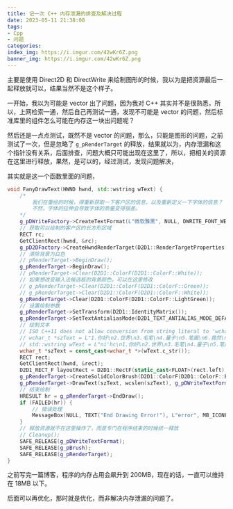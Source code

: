 ```yaml
---
title: 记一次 C++ 内存泄漏的排查及解决过程
date: 2023-05-11 21:38:08
tags:
- Cpp
- 问题
categories:
index_img: https://i.imgur.com/42wKr6Z.png
banner_img: https://i.imgur.com/42wKr6Z.png
---
```


主要是使用 Direct2D 和 DirectWrite 来绘制图形的时候，我以为是把资源最后一起释放就可以，结果当然不是这个样子。

一开始，我以为可能是 vector 出了问题，因为我对 C++ 其实并不是很熟悉，所以，上网检索一通，然后自己再测试一通，发现不可能是 vector 的问题，然后标准库里的组件怎么可能在内存这一块出问题呢？

然后还是一点点测试，既然不是 vector 的问题，那么，只能是图形的问题，之前测试了一次，但是忽略了 `g_pRenderTarget` 的释放，结果就以为，内存泄漏和这个指针没有关系，后面排查，问题大概只可能出现在这里了，所以，把相关的资源在这里进行释放，果然，是可以的，经过测试，发现问题解决，

其实就是这一个函数里面的问题，

```cpp
void FanyDrawText(HWND hwnd, std::wstring wText) {
    /*
        我们在重绘的时候，得重新获取一下客户区的信息，以及重新定义一下字体的信息？
        不然，字体的拉伸会导致字体的质量变得很差。
    */
    g_pDWriteFactory->CreateTextFormat(L"微软雅黑", NULL, DWRITE_FONT_WEIGHT_NORMAL, DWRITE_FONT_STYLE_NORMAL, DWRITE_FONT_STRETCH_NORMAL, 16.0f, L"zh-cn", &g_pDWriteTextFormat);
    // 获取可以绘制的客户区的长方形区域
    RECT rc;
    GetClientRect(hwnd, &rc);
    g_pD2DFactory->CreateHwndRenderTarget(D2D1::RenderTargetProperties(), D2D1::HwndRenderTargetProperties(hwnd, D2D1::SizeU(rc.right - rc.left, rc.bottom - rc.top)), &g_pRenderTarget);
    // 清除背景为白色
    // pRenderTarget->BeginDraw();
    g_pRenderTarget->BeginDraw();
    // pRenderTarget->Clear(D2D1::ColorF(D2D1::ColorF::White));
    // 如果想改变输入法候选框的背景颜色，可以在这里修改
    // g_pRenderTarget->Clear(D2D1::ColorF(D2D1::ColorF::Green));
    // g_pRenderTarget->Clear(D2D1::ColorF(D2D1::ColorF::White));
    g_pRenderTarget->Clear(D2D1::ColorF(D2D1::ColorF::LightGreen));
    // 设置绘制参数
    g_pRenderTarget->SetTransform(D2D1::IdentityMatrix());
    g_pRenderTarget->SetTextAntialiasMode(D2D1_TEXT_ANTIALIAS_MODE_DEFAULT);
    // 绘制文本
    // ISO C++11 does not allow conversion from string literal to 'wchar_t *'
    // wchar_t *szText = L"1.你好\n2.世界\n3.毛笔\n4.量子\n5.笔画\n6.竟然\n7.什么\n8.测试";
    // std::wstring wText = L"ni'hc\n1.你好\n2.世界\n3.毛笔\n4.量子\n5.笔画\n6.竟然\n7.什么\n8.测试";
    wchar_t *szText = const_cast<wchar_t *>(wText.c_str());
    RECT rect;
    GetClientRect(hwnd, &rect);
    D2D1_RECT_F layoutRect = D2D1::RectF(static_cast<FLOAT>(rect.left), static_cast<FLOAT>(rect.top), static_cast<FLOAT>(rect.right), static_cast<FLOAT>(rect.bottom));
    g_pRenderTarget->CreateSolidColorBrush(D2D1::ColorF(D2D1::ColorF::Black), &g_pBrush);
    g_pRenderTarget->DrawText(szText, wcslen(szText), g_pDWriteTextFormat, layoutRect, g_pBrush);
    // 结束绘制
    HRESULT hr = g_pRenderTarget->EndDraw();
    if (FAILED(hr)) {
        // 错误处理
        MessageBox(NULL, TEXT("End Drawing Error!"), L"error", MB_ICONERROR);
    }
    // 释放资源就不在这里操作了，而是专门在程序结束的时候统一释放
    // Cleanup();
    SAFE_RELEASE(g_pDWriteTextFormat);
    SAFE_RELEASE(g_pBrush);
    SAFE_RELEASE(g_pRenderTarget);
}
```

之前写完一篇博客，程序的内存占用会飙升到 200MB，现在的话，一直可以维持在 18MB 以下。

后面可以再优化，那时就是优化，而非解决内存泄漏的问题了。

